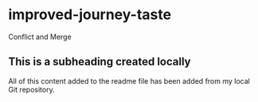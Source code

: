 # improved-journey-taste
Conflict and Merge
## This is a subheading created locally

All of this content added to the readme file has been added from my local Git repository.
